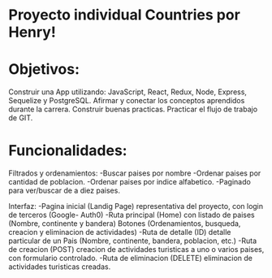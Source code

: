 # Proyecto individual Countries por Henry!

# Objetivos:
Construir una App utilizando: JavaScript, React, Redux, Node, Express, Sequelize y PostgreSQL.
Afirmar y conectar los conceptos aprendidos durante la carrera.
Construir buenas practicas.
Practicar el flujo de trabajo de GIT.

# Funcionalidades:
Filtrados y ordenamientos:
-Buscar paises por nombre
-Ordenar paises por cantidad de poblacion.
-Ordenar paises por indice alfabetico.
-Paginado para ver/buscar de a diez paises.

Interfaz:
-Pagina inicial (Landig Page) representativa del proyecto, con login de terceros (Google- Auth0)
-Ruta principal (Home) con listado de paises (Nombre, continente y bandera) Botones (Ordenamientos, busqueda, creacion y eliminacion de actividades)
-Ruta de detalle (ID) detalle particular de un Pais (Nombre, continente, bandera, poblacion, etc.)
-Ruta de creacion (POST) creacion de actividades turisticas a uno o varios paises, con formulario controlado.
-Ruta de eliminacion (DELETE) eliminacion de actividades turisticas creadas.

